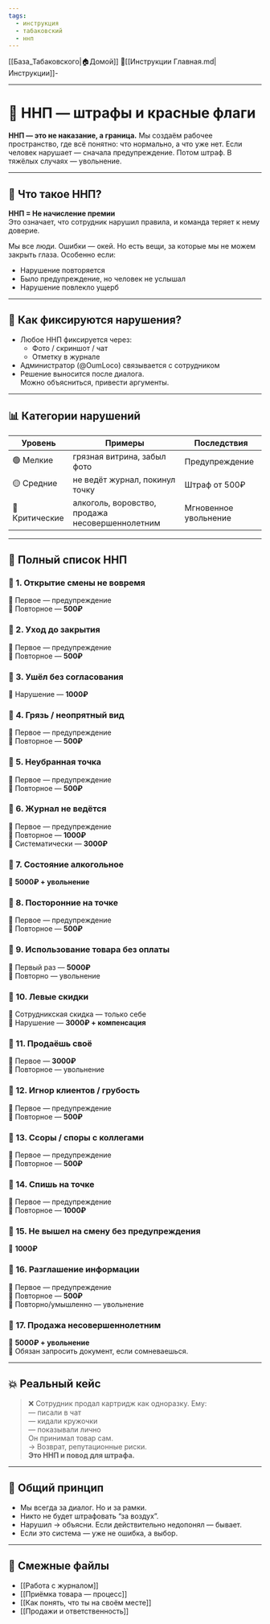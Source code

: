 ```yaml
---
tags:
  - инструкция
  - табаковский
  - ннп
---
```

[[База_Табаковского|🏠Домой]]
📁[[Инструкции Главная.md|Инструкции]]-

---

# 🚫 ННП — штрафы и красные флаги

**ННП — это не наказание, а граница.** Мы создаём рабочее пространство, где всё понятно: что нормально, а что уже нет. Если человек нарушает — сначала предупреждение. Потом штраф. В тяжёлых случаях — увольнение.

---

## 🧱 Что такое ННП?

**ННП = Не начисление премии**  
Это означает, что сотрудник нарушил правила, и команда теряет к нему доверие.

Мы все люди. Ошибки — окей. Но есть вещи, за которые мы не можем закрыть глаза. Особенно если:

- Нарушение повторяется
- Было предупреждение, но человек не услышал
- Нарушение повлекло ущерб

---

## 🧯 Как фиксируются нарушения?

- Любое ННП фиксируется через:
  - Фото / скриншот / чат
  - Отметку в журнале
- Администратор (@OumLoco) связывается с сотрудником
- Решение выносится после диалога.  
Можно объясниться, привести аргументы.

---

## 📊 Категории нарушений

| Уровень | Примеры | Последствия |
|--------|---------|-------------|
| 🟢 Мелкие | грязная витрина, забыл фото | Предупреждение |
| 🟡 Средние | не ведёт журнал, покинул точку | Штраф от 500₽ |
| 🔴 Критические | алкоголь, воровство, продажа несовершеннолетним | Мгновенное увольнение |

---

## 🔻 Полный список ННП

### 📌 1. Открытие смены не вовремя  
🔹 Первое — предупреждение  
🔹 Повторное — **500₽**

### 📌 2. Уход до закрытия  
🔹 Первое — предупреждение  
🔹 Повторное — **500₽**

### 📌 3. Ушёл без согласования  
🔹 Нарушение — **1000₽**

### 📌 4. Грязь / неопрятный вид  
🔹 Первое — предупреждение  
🔹 Повторное — **500₽**

### 📌 5. Неубранная точка  
🔹 Первое — предупреждение  
🔹 Повторное — **500₽**

### 📌 6. Журнал не ведётся  
🔹 Первое — предупреждение  
🔹 Повторное — **1000₽**  
🔹 Систематически — **3000₽**

### 📌 7. Состояние алкогольное  
🔹 **5000₽ + увольнение**

### 📌 8. Посторонние на точке  
🔹 Первое — предупреждение  
🔹 Повторное — **500₽**

### 📌 9. Использование товара без оплаты  
🔹 Первый раз — **5000₽**  
🔹 Повторно — увольнение

### 📌 10. Левые скидки  
🔹 Сотрудникская скидка — только себе  
🔹 Нарушение — **3000₽ + компенсация**

### 📌 11. Продаёшь своё  
🔹 Первое — **3000₽**  
🔹 Повторное — увольнение

### 📌 12. Игнор клиентов / грубость  
🔹 Первое — предупреждение  
🔹 Повторное — **500₽**

### 📌 13. Ссоры / споры с коллегами  
🔹 Первое — предупреждение  
🔹 Повторное — **500₽**

### 📌 14. Спишь на точке  
🔹 Первое — предупреждение  
🔹 Повторное — **1000₽**

### 📌 15. Не вышел на смену без предупреждения  
🔹 **1000₽**

### 📌 16. Разглашение информации  
🔹 Первое — предупреждение  
🔹 Повторное — **500₽**  
🔹 Повторно/умышленно — увольнение

### 📌 17. Продажа несовершеннолетним  
🔹 **5000₽ + увольнение**  
🔸 Обязан запросить документ, если сомневаешься.

---

## 💥 Реальный кейс

> ❌ Сотрудник продал картридж как одноразку. Ему:  
> — писали в чат  
> — кидали кружочки  
> — показывали лично  
> Он принимал товар сам.  
> → Возврат, репутационные риски.  
> **Это ННП и повод для штрафа.**

---

## 🧠 Общий принцип

- Мы всегда за диалог. Но и за рамки.
- Никто не будет штрафовать “за воздух”.
- Нарушил → объясни. Если действительно недопонял — бывает.
- Если это система — уже не ошибка, а выбор.

---

## 📎 Смежные файлы

- [[Работа с журналом]]  
- [[Приёмка товара — процесс]]  
- [[Как понять, что ты на своём месте]]  
- [[Продажи и ответственность]]
